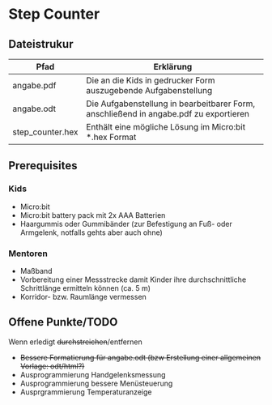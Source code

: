 # Step Counter

## Dateistrukur

| Pfad             | Erklärung                                                                             |
|------------------|---------------------------------------------------------------------------------------|
| angabe.pdf       | Die an die Kids in gedrucker Form auszugebende Aufgabenstellung                       |
| angabe.odt       | Die Aufgabenstellung in bearbeitbarer Form, anschließend in angabe.pdf zu exportieren |
| step_counter.hex | Enthält eine mögliche Lösung im Micro:bit *.hex Format                                |

## Prerequisites

### Kids

- Micro:bit
- Micro:bit battery pack mit 2x AAA Batterien
- Haargummis oder Gummibänder (zur Befestigung an Fuß- oder Armgelenk, notfalls gehts aber auch ohne)

### Mentoren 

- Maßband
- Vorbereitung einer Messstrecke damit Kinder ihre durchschnittliche Schrittlänge ermitteln können (ca. 5 m)
- Korridor- bzw. Raumlänge vermessen

## Offene Punkte/TODO

Wenn erledigt ~~durchstreichen~~/entfernen

- ~~Bessere Formatierung für angabe.odt (bzw Erstellung einer allgemeinen Vorlage: odt/html?)~~
- Ausprogrammierung Handgelenksmessung
- Ausprogrammierung bessere Menüsteuerung
- Ausprgrammierung Temperaturanzeige
